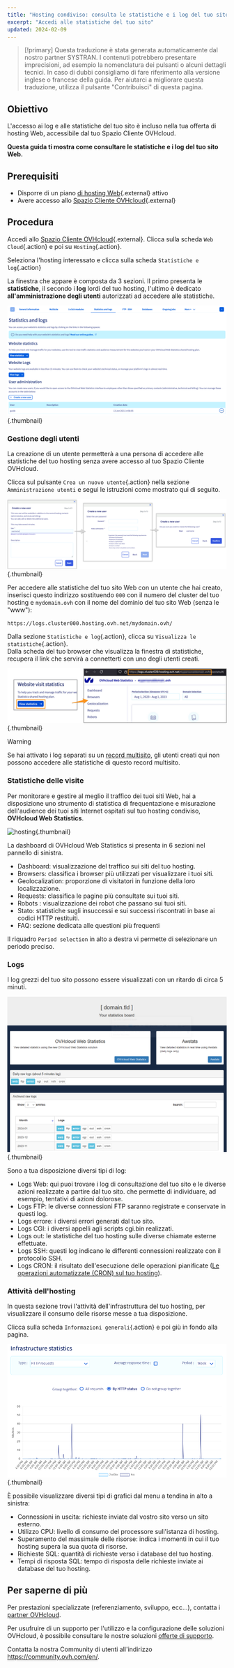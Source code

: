 ```yaml
---
title: "Hosting condiviso: consulta le statistiche e i log del tuo sito"
excerpt: "Accedi alle statistiche del tuo sito"
updated: 2024-02-09
---
```


> [!primary]
> Questa traduzione è stata generata automaticamente dal nostro partner SYSTRAN. I contenuti potrebbero presentare imprecisioni, ad esempio la nomenclatura dei pulsanti o alcuni dettagli tecnici. In caso di dubbi consigliamo di fare riferimento alla versione inglese o francese della guida. Per aiutarci a migliorare questa traduzione, utilizza il pulsante "Contribuisci" di questa pagina.
>

## Obiettivo

L'accesso ai log e alle statistiche del tuo sito è incluso nella tua offerta di hosting Web, accessibile dal tuo Spazio Cliente OVHcloud.

**Questa guida ti mostra come consultare le statistiche e i log del tuo sito Web.**

## Prerequisiti

- Disporre di un piano [di hosting Web](https://www.ovhcloud.com/it/web-hosting/){.external} attivo
- Avere accesso allo [Spazio Cliente OVHcloud](https://www.ovh.com/auth/?action=gotomanager&from=https://www.ovh.it/&ovhSubsidiary=it){.external}

## Procedura

Accedi allo [Spazio Cliente OVHcloud](https://www.ovh.com/auth/?action=gotomanager&from=https://www.ovh.it/&ovhSubsidiary=it){.external}. Clicca sulla scheda `Web Cloud`{.action} e poi su `Hosting`{.action}.

Seleziona l'hosting interessato e clicca sulla scheda `Statistiche e log`{.action}

La finestra che appare è composta da 3 sezioni. Il primo presenta le **statistiche**, il secondo i **log** lordi del tuo hosting, l'ultimo è dedicato **all'amministrazione degli utenti** autorizzati ad accedere alle statistiche.

![hosting](images/tab.png){.thumbnail}

### Gestione degli utenti

La creazione di un utente permetterà a una persona di accedere alle statistiche del tuo hosting senza avere accesso al tuo Spazio Cliente OVHcloud. 

Clicca sul pulsante `Crea un nuovo utente`{.action} nella sezione `Amministrazione utenti` e segui le istruzioni come mostrato qui di seguito.  

![hosting](images/create-a-new-user.png){.thumbnail}

Per accedere alle statistiche del tuo sito Web con un utente che hai creato, inserisci questo indirizzo sostituendo `000` con il numero del cluster del tuo hosting e `mydomain.ovh` con il nome del dominio del tuo sito Web (senza le "www"):

```bash
https://logs.cluster000.hosting.ovh.net/mydomain.ovh/
```

Dalla sezione `Statistiche e log`{.action}, clicca su `Visualizza le statistiche`{.action}.<br>
Dalla scheda del tuo browser che visualizza la finestra di statistiche, recupera il link che servirà a connetterti con uno degli utenti creati.

![hosting](images/view-statistics.png){.thumbnail}

> [!warning] 
>
> Se hai attivato i log separati su un [record multisito](/pages/web_cloud/web_hosting/multisites_configure_multisite#step-2-aggiungi-un-dominio-o-un-sottodominio), gli utenti creati qui non possono accedere alle statistiche di questo record multisito.
>

### Statistiche delle visite

Per monitorare e gestire al meglio il traffico dei tuoi siti Web, hai a disposizione uno strumento di statistica di frequentazione e misurazione dell'audience dei tuoi siti Internet ospitati sul tuo hosting condiviso, **OVHcloud Web Statistics**.

![hosting](images/ows-presentation.gif){.thumbnail}

La dashboard di OVHcloud Web Statistics si presenta in 6 sezioni nel pannello di sinistra.

- Dashboard: visualizzazione del traffico sui siti del tuo hosting.
- Browsers: classifica i browser più utilizzati per visualizzare i tuoi siti.
- Geolocalization:  proporzione di visitatori in funzione della loro localizzazione.
- Requests: classifica le pagine più consultate sui tuoi siti.
- Robots : visualizzazione dei robot che passano sui tuoi siti.
- Stato: statistiche sugli insuccessi e sui successi riscontrati in base ai codici HTTP restituiti.
- FAQ: sezione dedicata alle questioni più frequenti

Il riquadro `Period selection` in alto a destra vi permette di selezionare un periodo preciso.

### Logs

I log grezzi del tuo sito possono essere visualizzati con un ritardo di circa 5 minuti.

![hosting](images/osl-statistics-board.png){.thumbnail}

Sono a tua disposizione diversi tipi di log:

- Logs Web: qui puoi trovare i log di consultazione del tuo sito e le diverse azioni realizzate a partire dal tuo sito. che permette di individuare, ad esempio, tentativi di azioni dolorose.
- Logs FTP: le diverse connessioni FTP saranno registrate e conservate in questi log.
- Logs errore: i diversi errori generati dal tuo sito.
- Logs CGI: i diversi appelli agli scripts cgi.bin realizzati.
- Logs out: le statistiche del tuo hosting sulle diverse chiamate esterne effettuate.
- Logs SSH: questi log indicano le differenti connessioni realizzate con il protocollo SSH.
- Logs CRON: il risultato dell'esecuzione delle operazioni pianificate ([Le operazioni automatizzate (CRON) sul tuo hosting](/pages/web_cloud/web_hosting/cron_tasks)).

### Attività dell'hosting

In questa sezione trovi l'attività dell'infrastruttura del tuo hosting, per visualizzare il consumo delle risorse messe a tua disposizione.

Clicca sulla scheda `Informazioni generali`{.action} e poi giù in fondo alla pagina.

![hosting](images/infrastructure-statistics-graph.png){.thumbnail}

È possibile visualizzare diversi tipi di grafici dal menu a tendina in alto a sinistra:

- Connessioni in uscita: richieste inviate dal vostro sito verso un sito esterno.
- Utilizzo CPU: livello di consumo del processore sull'istanza di hosting.
- Superamento del massimale delle risorse: indica i momenti in cui il tuo hosting supera la sua quota di risorse.
- Richieste SQL: quantità di richieste verso i database del tuo hosting.
- Tempi di risposta SQL: tempo di risposta delle richieste inviate ai database del tuo hosting.

## Per saperne di più

Per prestazioni specializzate (referenziamento, sviluppo, ecc...), contatta i [partner OVHcloud](https://partner.ovhcloud.com/it/directory/).

Per usufruire di un supporto per l'utilizzo e la configurazione delle soluzioni OVHcloud, è possibile consultare le nostre soluzioni [offerte di supporto](https://www.ovhcloud.com/it/support-levels/).

Contatta la nostra Community di utenti all'indirizzo <https://community.ovh.com/en/>.